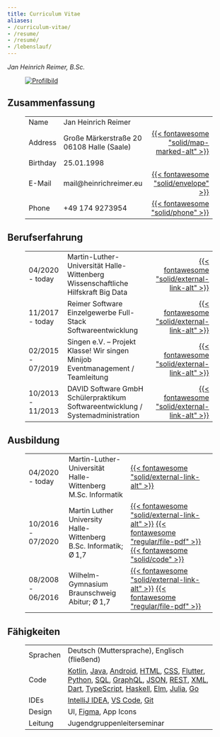 ```yaml
---
title: Curriculum Vitae
aliases:
- /curriculum-vitae/
- /resume/
- /resumé/
- /lebenslauf/
---
```


_Jan Heinrich Reimer, B.Sc._

<figure class="profile">

[![Profilbild](/images/profile-square.jpg)](/images/profile-portrait.jpg)

</figure>

<section>

## Zusammenfassung

<figure>

| | | |
| --- | --- | ---: |
| Name | Jan Heinrich Reimer | |
| Address | Große Märkerstraße 20 <br> 06108 Halle (Saale) | [{{< fontawesome "solid/map-marked-alt" >}}](https://www.openstreetmap.org/way/139891311) |
| Birthday | 25.01.1998 | |
| E-Mail | mail\@heinrichreimer.eu | [{{< fontawesome "solid/envelope" >}}](mailto:mail@heinrichreimer.eu) |
| Phone | +49 174 9273954 | [{{< fontawesome "solid/phone" >}}](tel:+491749273954) |

</figure>

</section>

<section>

## Berufserfahrung

<figure>

| | | |
| --- | --- | ---: |
| 04/2020 - today | Martin-Luther-Universität Halle-Wittenberg <br> Wissenschaftliche Hilfskraft Big Data | [{{< fontawesome "solid/external-link-alt" >}}](https://uni-halle.de/) |
| 11/2017 - today | Reimer Software <br> Einzelgewerbe Full-Stack Softwareentwicklung | [{{< fontawesome "solid/external-link-alt" >}}](https://reimer.dev) |
| 02/2015 - 07/2019 | Singen e.V. – Projekt Klasse! Wir singen <br> Minijob Eventmanagement / Teamleitung | [{{< fontawesome "solid/external-link-alt" >}}](https://klasse-wir-singen.de) |
| 10/2013 - 11/2013 | DAVID Software GmbH <br> Schülerpraktikum Softwareentwicklung / Systemadministration | [{{< fontawesome "solid/external-link-alt" >}}](https://www.david-software.de) |

</figure>

</section>

<section>

## Ausbildung

<figure>

| | | |
| --- | --- | --- |
| 04/2020 - today | Martin-Luther-Universität Halle-Wittenberg <br> M.Sc. Informatik | [{{< fontawesome "solid/external-link-alt" >}}](https://uni-halle.de/) |
| 10/2016 - 07/2020 | Martin Luther University Halle-Wittenberg <br> B.Sc. Informatik; Ø 1,7 <br>  | [{{< fontawesome "solid/external-link-alt" >}}](https://uni-halle.de/) [{{< fontawesome "regular/file-pdf" >}}](/documents/bachelor-of-science-informatik-reimer.pdf) [{{< fontawesome "solid/code" >}}](https://github.com/webis-de/sigir20-sampling-bias-due-to-near-duplicates-in-learning-to-rank) | 
| 08/2008 - 06/2016 | Wilhelm-Gymnasium Braunschweig <br> Abitur; Ø 1,7 | [{{< fontawesome "solid/external-link-alt" >}}](https://wilhelm-gym.de) [{{< fontawesome "regular/file-pdf" >}}](/documents/abitur-reimer.pdf) |

</figure>

</section>

<section>

## Fähigkeiten

<figure>

|||
|---|---|
| Sprachen | Deutsch (Muttersprache), Englisch (fließend) |
| Code | [Kotlin](https://kotlinlang.org/), [Java](https://oracle.com/java/), [Android](https://android.com/), [HTML](https://w3.org/html/), [CSS](https://w3.org/Style/CSS/), [Flutter](https://flutter.dev/), [Python](https://python.org/), [SQL](https://mysql.com/), [GraphQL](https://graphql.org/), [JSON](https://json.org/), [REST](https://www.ics.uci.edu/~fielding/pubs/dissertation/rest_arch_style.htm), [XML](https://w3.org/standards/xml/), [Dart](https://dart.dev/), [TypeScript](https://www.typescriptlang.org/), [Haskell](https://haskell.org/), [Elm](https://elm-lang.org/), [Julia](https://julialang.org/), [Go](https://golang.org/) |
| IDEs | [IntelliJ IDEA](https://www.jetbrains.com/idea/), [VS Code](https://code.visualstudio.com/), [Git](https://git-scm.com/) |
| Design | UI, [Figma](https://figma.com/), App Icons |
| Leitung | Jugendgruppenleiterseminar |

</figure>

</section>
